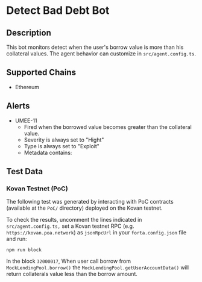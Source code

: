 # Detect Bad Debt Bot

## Description

This bot monitors detect when the user's borrow value is more than his collateral values. The agent behavior can customize in `src/agent.config.ts`.

## Supported Chains

- Ethereum

## Alerts

- UMEE-11
  - Fired when the borrowed value becomes greater than the collateral value.
  - Severity is always set to "Hight"
  - Type is always set to "Exploit"
  - Metadata contains:

## Test Data

### Kovan Testnet (PoC)

The following test was generated by interacting with PoC contracts (available at the `PoC/` directory) deployed on the Kovan testnet.

To check the results, uncomment the lines indicated in `src/agent.config.ts,` set a Kovan testnet RPC (e.g. `https://kovan.poa.network`) as `jsonRpcUrl` in your `forta.config.json` file and run:

```
npm run block
```

In the block `32000017`, When user call borrow from `MockLendingPool.borrow()` the `MockLendingPool.getUserAccountData()` will return collaterals value less than the borrow amount.